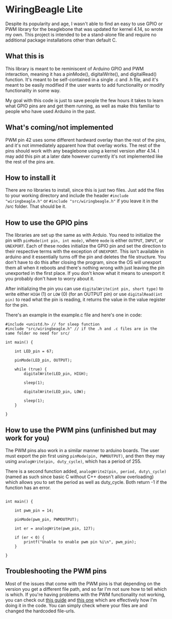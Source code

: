 # WiringBeagle Lite

Despite its popularity and age, I wasn't able to find an easy to use GPIO or PWM library for the beaglebone that was updated for kernel 4.14, so wrote my own. This project is intended to be a stand-alone file and require no additional package installations other than default C.

## What this is

This library is meant to be reminiscent of Arduino GPIO and PWM interaction, meaning it has a pinMode(), digitalWrite(), and digitalRead() function. It's meant to be self-contained in a single .c and .h file, and it's meant to be easily modified if the user wants to add functionality or modify functionality in some way.

My goal with this code is just to save people the few hours it takes to learn what GPIO pins are and get them running, as well as make this familiar to people who have used Arduino in the past.

## What's coming/not implemented

PWM pin 42 uses some different hardward overlay than the rest of the pins, and it's not immediately apparent how that overlay works. The rest of the pins should work with any beaglebone using a kernel version after 4.14. I may add this pin at a later date however currently it's not implemented like the rest of the pins are.

## How to install it

There are no libraries to install, since this is just two files. Just add the files to your working directory and include the header `#include "wiringbeagle.h"` or `#include "src/wiringbeagle.h"` if you leave it in the /src folder. That should be it.

## How to use the GPIO pins

The libraries are set up the same as with Arduio. You need to initialize the pin with `pinMode(int pin, int mode)`, where `mode` is either `OUTPUT`, `INPUT`, or `UNEXPORT`. Each of these nodes initialize the GPIO pin and set the direction to their respective terms with the exception of `UNEXPORT`. This isn't available in arduino and it essentially turns off the pin and deletes the file structure. You don't have to do this after closing the program, since the OS will unexport them all when it reboots and there's nothing wrong with just leaving the pin unexported in the first place. If you don't know what it means to unexport it you probably don't have to worry about it.

After initializing the pin you can use `digitalWrite(int pin, short type)` to write either `HIGH` (1) or `LOW` (0) (for an OUTPUT pin) or use `digitalRead(int pin)` to read what the pin is reading, it returns the value in the value register for the pin.

There's an example in the example.c file and here's one in code:

```
#include <unistd.h> // for sleep function
#include "src/wiringbeagle.h" // if the .h and .c files are in the same folder no need for src/

int main() {

	int LED_pin = 67;

	pinMode(LED_pin, OUTPUT);

	while (true) {
		digitalWrite(LED_pin, HIGH);

		sleep(1);

		digitalWrite(LED_pin, LOW);

		sleep(1);
	}

}

```

## How to use the PWM pins (unfinished but may work for you)

The PWM pins also work in a similar manner to arduino boards. The user must export the pin first using `pinMode(pin, PWMOUTPUT)`, and then they may using `analogWrite(pin, duty_cycle)`, which has a period of 255.

There is a second function added, `analogWrite2(pin, period, duty\_cycle)` (named as such since basic C without C++ doesn't allow overloading) which allows you to set the period as well as duty\_cycle. Both return -1 if the function has an error.

```

int main() {

	int pwm_pin = 14;

	pinMode(pwm_pin, PWMOUTPUT);

	int er = analogWrite(pwm_pin, 127);

	if (er < 0) {
		printf("Unable to enable pwm pin %i\n", pwm_pin);
	}

}

```

## Troubleshooting the PWM pins

Most of the issues that come with the PWM pins is that depending on the version you get a different file path, and so far I'm not sure how to tell which is which. If you're having problems with the PWM functionality not working, you can check out [this guide](https://github.com/beagleboard/bb.org-overlays/blob/master/examples/cape-unversal-pwm.txt) and [this one](https://stackoverflow.com/questions/50203064/pwm-on-beaglebone-black-v4-14) which are effectively how I'm doing it in the code. You can simply check where your files are and changed the hardcoded file-urls.
